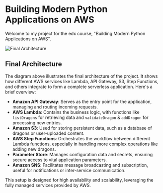 # Building Modern Python Applications on AWS

Welcome to my project for the edx course, "Building Modern Python Applications on AWS".

![Final Architecture](https://drive.google.com/file/d/1mhSBjPvsP1t3xZUpKjtuy9Q6OdXQkFVJ/view?usp=sharing)

## Final Architecture
The diagram above illustrates the final architecture of the project. It shows how different AWS services like Lambda, API Gateway, S3, Step Functions, and others integrate to form a complete serverless application. Here's a brief overview:

- **Amazon API Gateway**: Serves as the entry point for the application, managing and routing incoming requests.
- **AWS Lambda**: Contains the business logic, with functions like `listDragons` for retrieving data and `validateDragon` & `addDragon` for processing new entries.
- **Amazon S3**: Used for storing persistent data, such as a database of dragons or user-uploaded content.
- **AWS Step Functions**: Orchestrates the workflow between different Lambda functions, especially in handling more complex operations like adding new dragons.
- **Parameter Store**: Manages configuration data and secrets, ensuring secure access to vital application parameters.
- **Amazon SNS**: Facilitates message broadcasting and subscription, useful for notifications or inter-service communication.

This setup is designed for high availability and scalability, leveraging the fully managed services provided by AWS.
